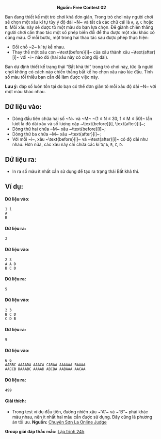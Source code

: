 **<center>Nguồn:  Free Contest 02</center>**

Bạn đang thiết kế một trò chơi khá đơn giản. Trong trò chơi này người chơi sẽ chọn một xâu kí tự tùy ý độ dài ~N~ và tất cả các chữ cái là `A`, `B`, `C` hoặc `D`. Mỗi xâu này sẽ được tô một màu do bạn lựa chọn. Để giành chiến thắng người chơi cần thao tác một số phép biến đổi để thu được một xâu khác có cùng màu. Ở mỗi bước, một trong hai thao tác sau được phép thực hiện:
- Đổi chỗ ~2~ kí tự kề nhau.
- Thay thế một xâu con ~\text{before}[i]~ của xâu thành xâu ~\text{after}[i]~ với ~i~ nào đó (hai xâu này có cùng độ dài).

Bạn dự định thiết kế trạng thái “Bất khả thi” trong trò chơi này, tức là người chơi không có cách nào chiến thắng bất kể họ chọn xâu nào lúc
đầu. Tính số màu tối thiểu bạn cần để làm được việc này.

**Lưu ý:** đáp số luôn tồn tại do bạn có thể đơn giản tô mỗi xâu độ dài ~N~ với một màu khác nhau.

## Dữ liệu vào:
- Dòng đầu tiên chứa hai số ~N~ và ~M~ ~(1 ≤ N ≤ 30, 1 ≤ M ≤ 50)~ lần lượt là độ dài xâu và số lượng cặp ~\text{before}[i], \text{after}[i]~;
- Dòng thứ hai chứa ~M~ xâu ~\text{before}[i]~;
- Dòng thứ ba chứa ~M~ xâu ~\text{after}[i]~;
- Với mỗi ~i~, xâu ~\text{before}[i]~ và ~\text{after}[i]~ có độ dài như nhau. Hơn nữa, các xâu này chỉ chứa các kí tự `A`, `B`, `C`, `D`.

## Dữ liệu ra:
- In ra số màu ít nhất cần sử dụng để tạo ra trạng thái Bất khả thi.

## Ví dụ:
#### Dữ liệu vào:
```
1 1
A
B
```

#### Dữ liệu ra:
```
2
```

#### Dữ liệu vào:
```
2 3
A A D
B C D
```

#### Dữ liệu ra:
```
5
```

#### Dữ liệu vào:
```
2 3
B C D
C D B
```

#### Dữ liệu ra:
```
9
```

#### Dữ liệu vào:
```
6 6
AABBC AAAADA AAACA CABAA AAAAAA BAAAA
AACCB DAAABC AAAAD ABCBA AABAAA AACAA
```

#### Dữ liệu ra:
```
499
```

#### Giải thích:
- Trong test ví dụ đầu tiên, đương nhiên xâu ~“A”~ và ~“B”~ phải khác màu nhau, nên ít nhất hai màu cần được sử dụng. Đây cũng là phương án tối ưu.
**Nguồn:** [Chuyên Sơn La Online Judge](http://csloj.ddns.net/)

**Group giải đáp thắc mắc:** [Lập trình 24h](https://www.facebook.com/groups/1386904321519984)